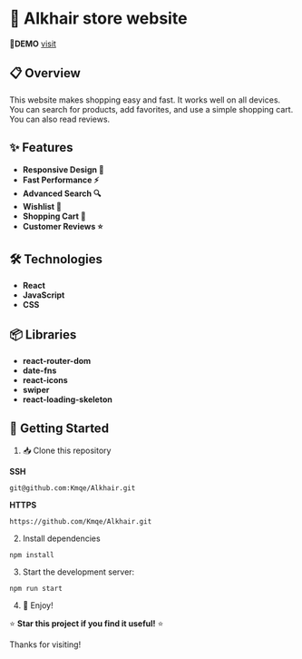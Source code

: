 # 🚀 Alkhair store website
🔗**DEMO** [visit](https://alkhair-store.netlify.app/)

## 📋 Overview

This website makes shopping easy and fast. It works well on all devices. You can search for products, add favorites, and use a simple shopping cart. You can also read reviews.

## ✨ Features

- **Responsive Design 📱**
- **Fast Performance ⚡**
- **Advanced Search 🔍**
- **Wishlist 💖**
- **Shopping Cart 🛒**
- **Customer Reviews ⭐**

## 🛠️ Technologies

- **React**
- **JavaScript**
- **CSS**

## 📦 Libraries

- **react-router-dom**
- **date-fns**
- **react-icons**
- **swiper**
- **react-loading-skeleton**

## 🏁 Getting Started

1. 📥 Clone this repository

**SSH**

```
git@github.com:Kmqe/Alkhair.git
```

**HTTPS**

```
https://github.com/Kmqe/Alkhair.git
```

2. Install dependencies

```
npm install
```

3. Start the development server:

```
npm run start
```

4. 🎉 Enjoy!

⭐ **Star this project if you find it useful!** ⭐
 
Thanks for visiting!
